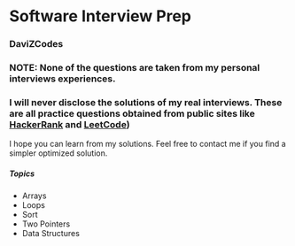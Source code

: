 # Software Interview Prep
### DaviZCodes

### NOTE: None of the questions are taken from my personal interviews experiences. 
### I will never disclose the solutions of my real interviews. These are all practice questions obtained from public sites like [HackerRank](https://www.hackerrank.com/dashboard) and [LeetCode](https://leetcode.com))

I hope you can learn from my solutions. Feel free to contact me if you find a simpler optimized solution. 

##### Topics
+ Arrays
+ Loops
+ Sort
+ Two Pointers
+ Data Structures

